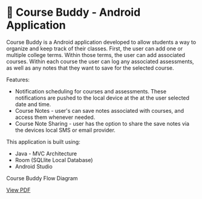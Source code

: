 <h1>🤖 Course Buddy - Android Application </h1>
<p>Course Buddy is a Android application developed to allow students a way to organize and keep track of their classes. First, the user can add one or multiple college terms. Within those terms, the user can add associated courses. Within each course the user can log any associated assessments, as well as any notes that they want to save for the selected course.</p>
<p>Features:</p>
<ul>
  <li>Notification scheduling for courses and assessments. These notifications are pushed to the local device at the at the user selected date and time.</li>
  <li>Course Notes - user's can save notes associated with courses, and access them whenever needed.</li>
  <li>Course Note Sharing - user has the option to share the save notes via the devices local SMS or email provider.</li>
</ul>
<p>This application is built using:</p>
<ul>
<li>Java - MVC Architecture</li>
<li>Room (SQLlite Local Database)</li>
<li>Android Studio</li>
</ul>

<p>Course Buddy Flow Diagram</p>
<a target="_blank" rel="noopener noreferrer" href="https://drive.google.com/uc?export=view&id=10_Rq89suExYFnDuZcCm4hzQqU4gl5N4k">View PDF</a>


  

